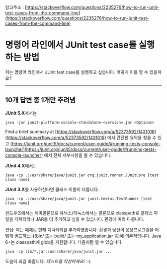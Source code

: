 참고주소 : [https://stackoverflow.com/questions/2235276/how-to-run-junit-test-cases-from-the-command-line](https://stackoverflow.com/questions/2235276/how-to-run-junit-test-cases-from-the-command-line)

# 명령어 라인에서  JUnit test case를 실행하는 방법

저는 명령어 라인에서 JUnit test case를 실행하고 싶습니다. 어떻게 이를 할 수 있을까요?

---

## 10개 답변 중 1개만 추려냄

**JUnit 5.X**에서는

```shell
java -jar junit-platform-console-standalone-<version>.jar <Options>
```

Find a brief summary at [https://stackoverflow.com/a/52373592/1431016](https://stackoverflow.com/a/52373592/1431016) 에서 간단한 요약을 찾을 수 있고 [https://junit.org/junit5/docs/current/user-guide/#running-tests-console-launcher](https://junit.org/junit5/docs/current/user-guide/#running-tests-console-launcher) 에서 전체 세부사항을 볼 수 있습니다.

**JUnit 4.X**에서는

```shell
java -cp .:/usr/share/java/junit.jar org.junit.runner.JUnitCore [test class name]
```

**JUnit 3.X**를 사용하신다면 클래스 이름이 다릅니다.

```shell
java -cp .:/usr/share/java/junit.jar junit.textui.TestRunner [test class name]
```

윈도우즈에서는 세미콜론으로 유닉스/리눅스에서는 콜론으로 classpath로 클래스 파일을 디렉터리나 JAR를 더 추가하고 싶을 수 있습니다. 환경에 따라 다릅니다.

편집: 저는 예제로 현재 디렉터리를 추가하였습니다. 환경과 당신이 응용프로그램을 어떻게 빌드하느냐(bin/ 또는 build/ 또는 my_application.jar 등)에 의존적입니다. Java 6+는 classpath에 glob을 지원합니다. 다음처럼 할 수 있습니다.

```shell
java -cp lib/*.jar:/usr/share/java/junit.jar ...
```

도음이 되길 바랍니다. *테스트를 작성하세요!* :-)

